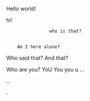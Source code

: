 Hello world!



hi!



                    who is that?


        Am I here alone?
Who said that?
And that?

Who are you?
YoU
You
you
u
...

..


.
